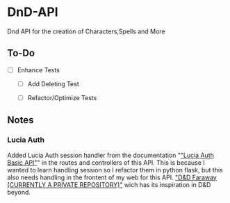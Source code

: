 # DnD-API
 
Dnd API for the creation of Characters,Spells and More

## To-Do

- [ ] Enhance Tests
    - [ ] Add Deleting Test
    - [ ] Refactor/Optimize Tests


## Notes

### Lucia Auth

Added Lucia Auth session handler from the documentation "["Lucia Auth Basic API"](https://lucia-next.pages.dev/sessions/basic-api/)" in the routes and controllers of this API.
This is because I wanted to learn handling session so I refactor them in python flask, but this also needs handling in the frontent of my web for this API.
["D&D Faraway (CURRENTLY A PRIVATE REPOSITORY)"](https://github.com/FrederickKnight/DnD-Faraway) wich has its inspiration in D&D beyond.